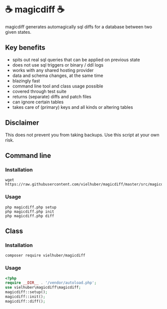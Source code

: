 # ☕ magicdiff ☕

magicdiff generates automagically sql diffs for a database between two given states.

## Key benefits

* spits out real sql queries that can be applied on previous state
* does not use sql triggers or binary / ddl logs
* works with any shared hosting provider
* data and schema changes, at the same time
* blazingly fast
* command line tool and class usage possible
* covered through test suite
* returns (separate) diffs and patch files
* can ignore certain tables 
* takes care of (primary) keys and all kinds or altering tables

## Disclaimer

This does not prevent you from taking backups. Use this script at your own risk.

## Command line

### Installation

```
wget https://raw.githubusercontent.com/vielhuber/magicdiff/master/src/magicdiff.php
```

### Usage

```
php magicdiff.php setup
php magicdiff.php init
php magicdiff.php diff
```


## Class

### Installation

```
composer require vielhuber/magicdiff
```
    
### Usage

```php
<?php
require __DIR__ . '/vendor/autoload.php';
use vielhuber\magicdiff\magicdiff;
magicdiff::setup();
magicdiff::init();
magicdiff::diff();
```

